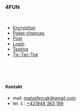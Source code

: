 ### 4FUN
<br/>

- [Encryption](https://github.com/MatusFercak/Python/tree/main/Encryption)
- [Poker-chances](https://github.com/MatusFercak/Python/tree/main/Poker-chances)
- [Post](https://github.com/MatusFercak/Python/tree/main/Post)
- [Login](https://github.com/MatusFercak/Python/tree/main/Login)
- [Testing](https://github.com/MatusFercak/Python/tree/main/Testovanie)
- [Tic-Tac-Toe](https://github.com/MatusFercak/Python/tree/main/Tic-Tac-Toe)

<br/>
<br/>
<br/>

#### Kontakt
- mail: matusfercak@gmail.com
- tel. č.: <a href="">+421948 363 199</a>


